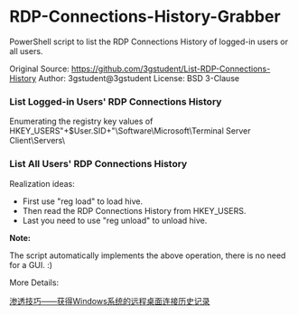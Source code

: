 # RDP-Connections-History-Grabber

PowerShell script to list the RDP Connections History of logged-in users or all users.

   Original Source: https://github.com/3gstudent/List-RDP-Connections-History
   Author: 3gstudent@3gstudent
   License: BSD 3-Clause

### List Logged-in Users' RDP Connections History

Enumerating the registry key values of HKEY_USERS\"+$User.SID+"\Software\Microsoft\Terminal Server Client\Servers\

### List All Users' RDP Connections History

Realization ideas:

- First use "reg load" to load hive.
- Then read the RDP Connections History from HKEY_USERS.
- Last you need to use "reg unload" to unload hive. 

**Note:**

The script automatically implements the above operation, there is no need for a GUI. :)


More Details:

[渗透技巧——获得Windows系统的远程桌面连接历史记录](https://3gstudent.github.io/%E6%B8%97%E9%80%8F%E6%8A%80%E5%B7%A7-%E8%8E%B7%E5%BE%97Windows%E7%B3%BB%E7%BB%9F%E7%9A%84%E8%BF%9C%E7%A8%8B%E6%A1%8C%E9%9D%A2%E8%BF%9E%E6%8E%A5%E5%8E%86%E5%8F%B2%E8%AE%B0%E5%BD%95)
